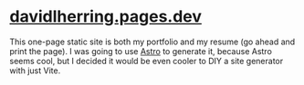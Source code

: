 # [davidlherring.pages.dev](https://davidlherring.pages.dev)

This one-page static site is both my portfolio and my resume (go ahead and print the page). I was going to use [Astro](https://astro.build) to generate it, because Astro seems cool, but I decided it would be even cooler to DIY a site generator with just Vite.
